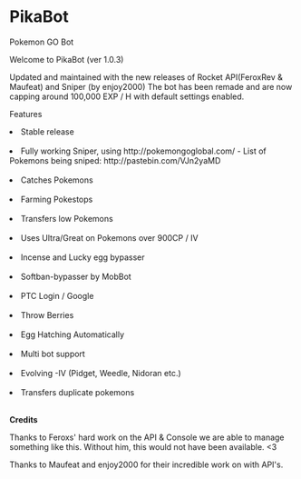 # PikaBot
Pokemon GO Bot

Welcome to PikaBot (ver 1.0.3)

Updated and maintained with the new releases of Rocket API(FeroxRev & Maufeat) and Sniper (by enjoy2000)
The bot has been remade and are now capping around 100,000 EXP / H with default settings enabled.

Features<br>
<li>Stable release</li><br>
<li>Fully working Sniper, using http://pokemongoglobal.com/ - List of Pokemons being sniped: http://pastebin.com/VJn2yaMD</li><br>
<li>Catches Pokemons</li><br>
<li>Farming Pokestops</li><br>
<li>Transfers low Pokemons</li><br>
<li>Uses Ultra/Great on Pokemons over 900CP / IV</li><br>
<li>Incense and Lucky egg bypasser</li><br>
<li>Softban-bypasser by MobBot</li><br>
<li>PTC Login / Google</li><br>
<li>Throw Berries</li><br>
<li>Egg Hatching Automatically</li><br>
<li>Multi bot support</li><br>
<li>Evolving -IV (Pidget, Weedle, Nidoran etc.)</li><br>
<li>Transfers duplicate pokemons</li>

<p>
<br>
<b>Credits</b>


Thanks to Feroxs' hard work on the API & Console we are able to manage something like this.
Without him, this would not have been available. <3

Thanks to Maufeat and enjoy2000 for their incredible work on with API's.
